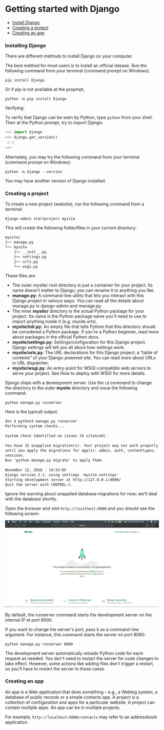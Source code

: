 # Getting started with Django

* <a href="#install_django">Install Django</a>
* <a href="#creating_a_project">Creating a project</a>
* <a href="#creating_an_app">Creating an app</a>


<div id="install_django">

### Installing Django

There are different methods to install Django on your computer.

The best method for most users is to install an official release. Run the following command from your terminal (command prompt on Windows).

```unix
pip install Django
```

Or if pip is not available at the propmpt, 

```unix
python -m pip install Django
```

Verifying:


To verify that Django can be seen by Python, type `python` from your shell. Then at the Python prompt, try to import Django:

```python
>>> import django
>>> django.get_version()
'2.1'
>>> 
```

Alternately, you may try the following command from your terminal (command prompt on Windows):

```unix
python -m django --version
```



You may have another version of Django installed.


</div>


<div id="creating_a_project">

### Creating a project

To create a new project (website), run the following command from a terminal:

```unix
django-admin startproject mysite
```

This will create the following folder/files in your current directory:

```unix
mysite/
├── manage.py
└── mysite
    ├── __init__.py
    ├── settings.py
    ├── urls.py
    └── wsgi.py
```

These files are:

* The outer mysite/ root directory is just a container for your project. Its name doesn't matter to Django; you can rename it to anything you like.
* **manage.py**: A command-line utility that lets you interact with this Django project in various ways. You can read all the details about manage.py in django-admin and manage.py.
* The inner **mysite/** directory is the actual Python package for your project. Its name is the Python package name you'll need to use to import anything inside it (e.g. mysite.urls).
* **mysite/__init__.py**: An empty file that tells Python that this directory should be considered a Python package. If you're a Python beginner, read more about packages in the official Python docs.
* **mysite/settings.py**: Settings/configuration for this Django project. Django settings will tell you all about how settings work.
* **mysite/urls.py**: The URL declarations for this Django project; a “table of contents” of your Django-powered site. You can read more about URLs in URL dispatcher.
* **mysite/wsgi.py**: An entry-point for WSGI-compatible web servers to serve your project. See How to deploy with WSGI for more details.


Django ships with a development server. Use the `cd` command to change the directory to the outer **mysite** directory and issue the following command:

```unix
python manage.py runserver
```

Here is the typicall output:

```unix
don $ python3 manage.py runserver
Performing system checks...

System check identified no issues (0 silenced).

You have 15 unapplied migration(s). Your project may not work properly until you apply the migrations for app(s): admin, auth, contenttypes, sessions.
Run 'python manage.py migrate' to apply them.

November 12, 2018 - 14:53:05
Django version 2.1, using settings 'mysite.settings'
Starting development server at http://127.0.0.1:8000/
Quit the server with CONTROL-C.
```

Ignore the warning about unapplied database migrations for now; we'll deal with the database shortly.


Open the browser and visit `http://localhost:8000` and you should see the following screen:

![](img/p1.png)


By default, the runserver command starts the development server on the internal IP at port 8000.

If you want to change the server's port, pass it as a command-line argument. For instance, this command starts the server on port 8080:

```unix
python manage.py runserver 8080
```

The development server automatically reloads Python code for each request as needed. You don't need to restart the server for code changes to take effect. However, some actions like adding files don't trigger a restart, so you'll have to restart the server in these cases.

</div>

<div id="creating_an_app">

### Creating an app

An app is a Web application that does something – e.g., a Weblog system, a database of public records or a simple contacts app. A project is a collection of configuration and apps for a particular website. A project can contain multiple apps. An app can be in multiple projects.


For example, `http://localhost:8080/contacts` may refer to an addressbook application.



</div>